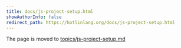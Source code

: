 ```yaml
---
title: docs/js-project-setup.html
showAuthorInfo: false
redirect_path: https://kotlinlang.org/docs/js-project-setup.html
---
```


The page is moved to [topics/js-project-setup.md](../../../docs/topics/js/js-project-setup.md)
